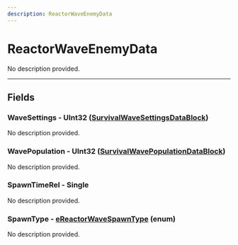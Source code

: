 ```yaml
---
description: ReactorWaveEnemyData
---
```


# ReactorWaveEnemyData

No description provided.

***

## Fields

### WaveSettings - UInt32 ([SurvivalWaveSettingsDataBlock](../datablocks/main/survivalwavesettings.md))

No description provided.

### WavePopulation - UInt32 ([SurvivalWavePopulationDataBlock](../datablocks/main/survivalwavepopulation.md))

No description provided.

### SpawnTimeRel - Single

No description provided.

### SpawnType - [eReactorWaveSpawnType](../enum-types.md#ereactorwavespawntype) (enum)

No description provided.
